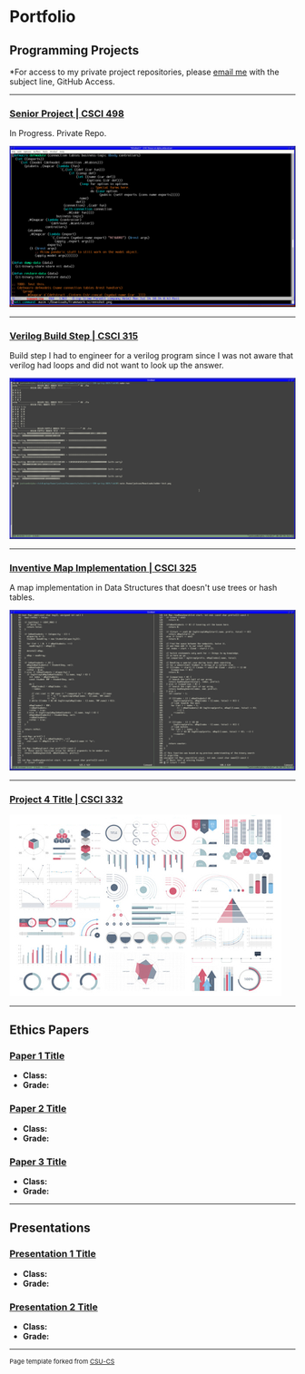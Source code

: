 Portfolio
=========

Programming Projects
--------------------

*For access to my private project repositories, please [email me](mailto:pjlink@csustudent.net?subject=GitHub%20Access) with the subject line, GitHub Access.

---
### [Senior Project | CSCI 498](https://hub.darcs.net/pjlink/Senior-Project)

In Progress. Private Repo.

![One of the macros in the custom framework](images/framework-screenshot.png)

---
### [Verilog Build Step | CSCI 315](https://github.com/flashcardsmobile-admin/verilog-build-step-csci-330)

Build step I had to engineer for a verilog program since I was not aware that verilog had loops and did not want to look up the answer.

![Tests running](images/adder-test.png)

---
### [Inventive Map Implementation | CSCI 325](https://github.com/flashcardsmobile-admin/map-implementation)

A map implementation in Data Structures that doesn't use trees or hash tables.

![Snippets of some interesting parts of the code](images/screenshot-cpp.png)

---
### [Project 4 Title | CSCI 332](project1)

![Project 4 Thumbnail Name](images/dummy_thumbnail.jpg)

---

Ethics Papers
-------------

### [Paper 1 Title](/pdf/sample_presentation.pdf)

-   **Class:**  
-   **Grade:**

### [Paper 2 Title](/pdf/sample_presentation.pdf)

-   **Class:** 
-   **Grade:**

### [Paper 3 Title](/pdf/sample_presentation.pdf)

-   **Class:** 
-   **Grade:**

---

Presentations
-------------

### [Presentation 1 Title](/pdf/sample_presentation.pdf)

- **Class:** 
- **Grade:**


### [Presentation 2 Title](/pdf/sample_presentation.pdf)

- **Class:** 
- **Grade:**

---

<p style="font-size:11px">Page template forked from <a href="https://github.com/csu-cs/csci-portfolio">CSU-CS</a></p>
<!-- Remove above link if you don't want to attributive -->
